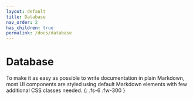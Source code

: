 ```yaml
---
layout: default
title: Database
nav_order: 2
has_children: true
permalink: /docs/database
---
```


# Database

To make it as easy as possible to write documentation in plain Markdown, most UI components are styled using default Markdown elements with few additional CSS classes needed.
{: .fs-6 .fw-300 }
